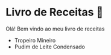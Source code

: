 # Livro de Receitas :cake:

Olá! Bem vindo ao meu livro de receitas

- Tropeiro Mineiro
- Pudim de Leite Condensado